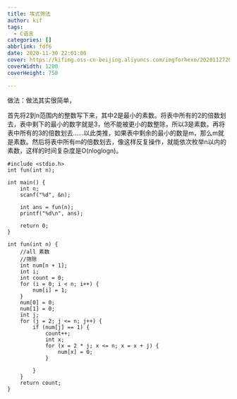 ```yaml
---
title: 埃式筛法 
author: kif
tags:
  - C语言
categories: []
abbrlink: fdf6
date: 2020-11-30 22:01:00
cover: https://kifimg.oss-cn-beijing.aliyuncs.com/imgforhexo/20201127205203.jpg
coverWidth: 1200
coverHeight: 750

---
```


做法：做法其实很简单，

首先将2到n范围内的整数写下来，其中2是最小的素数。将表中所有的2的倍数划去，表中剩下的最小的数字就是3，他不能被更小的数整除，所以3是素数。再将表中所有的3的倍数划去……以此类推，如果表中剩余的最小的数是m，那么m就是素数。然后将表中所有m的倍数划去，像这样反复操作，就能依次枚举n以内的素数，这样的时间复杂度是O(nloglogn)。

```
#include <stdio.h>
int fun(int n);

int main() {
	int n;
	scanf("%d", &n);

	int ans = fun(n);
	printf("%d\n", ans);

	return 0;
}

int fun(int n) {
	//all 素数
	//筛除
	int num[n + 1];
	int i;
	int count = 0;
	for (i = 0; i < n; i++) {
		num[i] = 1;
	}
	num[0] = 0;
	num[1] = 0;
	int j;
	for (j = 2; j <= n; j++) {
		if (num[j] == 1) {
			count++;
			int x;
			for (x = 2 * j; x <= n; x = x + j) {
				num[x] = 0;
			}

		}
	}
	return count;
}
```

